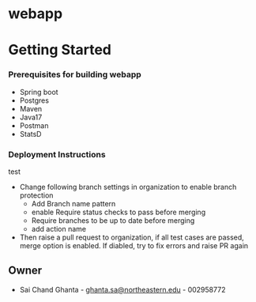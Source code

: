 # webapp
# Getting Started

### Prerequisites for building webapp

- Spring boot
- Postgres
- Maven
- Java17
- Postman
- StatsD

### Deployment Instructions
test
* Change following branch settings in organization to enable branch protection
	- Add Branch name pattern
	- enable Require status checks to pass before merging
	- Require branches to be up to date before merging
	- add action name
* Then raise a pull request to organization, if all test cases are passed, merge option is enabled. If diabled, try to fix errors and raise PR again


## Owner

- Sai Chand Ghanta - ghanta.sa@northeastern.edu - 002958772

